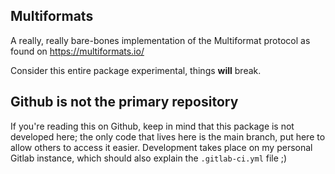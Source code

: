 ## Multiformats

A really, really bare-bones implementation of the Multiformat protocol as found on https://multiformats.io/ 

Consider this entire package experimental, things **will** break. 

## Github is not the primary repository

If you're reading this on Github, keep in mind that this package is not developed here; the only code that lives here is the main branch, put here to allow others to access it easier. Development takes place on my personal Gitlab instance, which should also explain the `.gitlab-ci.yml` file ;) 
